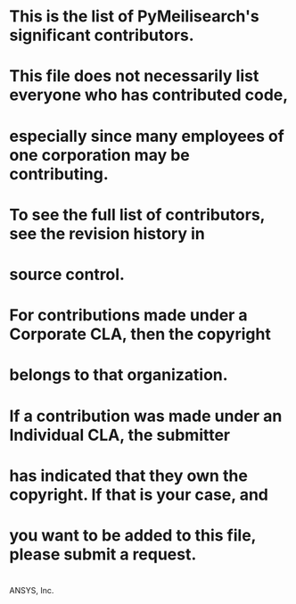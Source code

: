 # This is the list of PyMeilisearch's significant contributors.
#
# This file does not necessarily list everyone who has contributed code,
# especially since many employees of one corporation may be contributing.
# To see the full list of contributors, see the revision history in
# source control.
#
# For contributions made under a Corporate CLA, then the copyright
# belongs to that organization.
#
# If a contribution was made under an Individual CLA, the submitter
# has indicated that they own the copyright. If that is your case, and
# you want to be added to this file, please submit a request.
#
#
ANSYS, Inc.